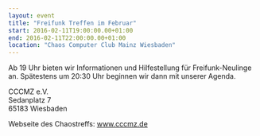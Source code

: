 ```yaml
---
layout: event
title: "Freifunk Treffen im Februar"
start: 2016-02-11T19:00:00.00+01:00
end: 2016-02-11T22:00:00.00+01:00
location: "Chaos Computer Club Mainz Wiesbaden"
---
```


Ab 19 Uhr bieten wir Informationen und Hilfestellung für Freifunk-Neulinge an.
Spätestens um 20:30 Uhr beginnen wir dann mit unserer Agenda.

CCCMZ e.V.<br>
Sedanplatz 7<br>
65183 Wiesbaden

Webseite des Chaostreffs: <a href="https://www.cccmz.de">www.cccmz.de</a>
